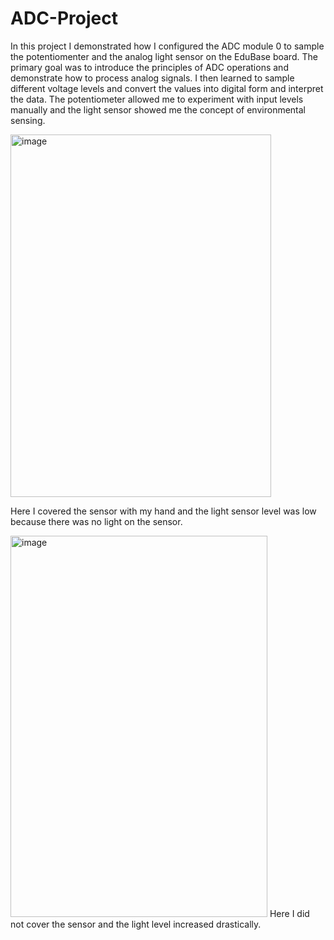 # ADC-Project

In this project I demonstrated how I configured the ADC module 0 to sample the potentiomenter and the analog light sensor on the EduBase board. The primary goal was to introduce the principles of ADC operations and demonstrate how to process analog signals. I then learned to sample different voltage levels and convert the values into digital form and interpret the data. The potentiometer allowed me to experiment with input levels manually and the light sensor showed me the concept of environmental sensing.


<img width="417" height="580" alt="image" src="https://github.com/user-attachments/assets/ed12a7f8-71ea-4639-82f1-b2d1536646af" />

Here I covered the sensor with my hand and the light sensor level was low because there was no light on the sensor.

<img width="411" height="610" alt="image" src="https://github.com/user-attachments/assets/b5b30664-7db2-43fd-8c9d-9bae5e0e5437" />
Here I did not cover the sensor and the light level increased drastically.
